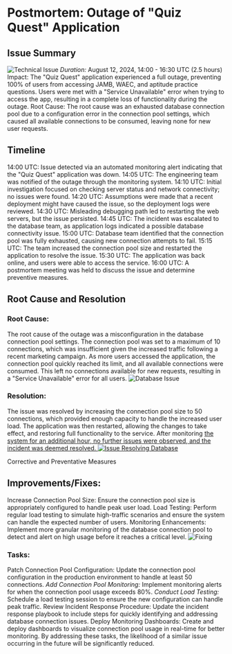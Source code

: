 # Postmortem: Outage of "Quiz Quest" Application
## Issue Summary
![Technical Issue](https://media.designrush.com/articles/231250/conversions/it-issues-details.jpg)
*Duration:* August 12, 2024, 14:00 - 16:30 UTC (2.5 hours)
Impact: The "Quiz Quest" application experienced a full outage, preventing 100% of users from accessing JAMB, WAEC, and aptitude practice questions. Users were met with a "Service Unavailable" error when trying to access the app, resulting in a complete loss of functionality during the outage.
Root Cause: The root cause was an exhausted database connection pool due to a configuration error in the connection pool settings, which caused all available connections to be consumed, leaving none for new user requests.

## Timeline
14:00 UTC: Issue detected via an automated monitoring alert indicating that the "Quiz Quest" application was down.
14:05 UTC: The engineering team was notified of the outage through the monitoring system.
14:10 UTC: Initial investigation focused on checking server status and network connectivity; no issues were found.
14:20 UTC: Assumptions were made that a recent deployment might have caused the issue, so the deployment logs were reviewed.
14:30 UTC: Misleading debugging path led to restarting the web servers, but the issue persisted.
14:45 UTC: The incident was escalated to the database team, as application logs indicated a possible database connectivity issue.
15:00 UTC: Database team identified that the connection pool was fully exhausted, causing new connection attempts to fail.
15:15 UTC: The team increased the connection pool size and restarted the application to resolve the issue.
15:30 UTC: The application was back online, and users were able to access the service.
16:00 UTC: A postmortem meeting was held to discuss the issue and determine preventive measures.
## Root Cause and Resolution
### Root Cause:
The root cause of the outage was a misconfiguration in the database connection pool settings. The connection pool was set to a maximum of 10 connections, which was insufficient given the increased traffic following a recent marketing campaign. As more users accessed the application, the connection pool quickly reached its limit, and all available connections were consumed. This left no connections available for new requests, resulting in a "Service Unavailable" error for all users.
![Database Issue](https://cdn2.iconfinder.com/data/icons/data-23/73/199-512.png)

### Resolution:
The issue was resolved by increasing the connection pool size to 50 connections, which provided enough capacity to handle the increased user load. The application was then restarted, allowing the changes to take effect, and restoring full functionality to the service. After monitoring [the system for an additional hour, no further issues were observed, and the incident was deemed resolved.
![Issue Resolving Database]()](https://encrypted-tbn0.gstatic.com/images?q=tbn:ANd9GcQjQDFVyxL2pohWnUKTdvYO2-2ZS2pKKJGkVg&s)

Corrective and Preventative Measures
## Improvements/Fixes:

Increase Connection Pool Size: Ensure the connection pool size is appropriately configured to handle peak user load.
Load Testing: Perform regular load testing to simulate high-traffic scenarios and ensure the system can handle the expected number of users.
Monitoring Enhancements: Implement more granular monitoring of the database connection pool to detect and alert on high usage before it reaches a critical level.
![Fixing](https://miro.medium.com/v2/resize:fit:1400/1*RH0EOOfjRw3nr7vrhka4Yw.png)
### Tasks:

Patch Connection Pool Configuration: Update the connection pool configuration in the production environment to handle at least 50 connections.
*Add Connection Pool Monitoring:* Implement monitoring alerts for when the connection pool usage exceeds 80%.
*Conduct Load Testing:* Schedule a load testing session to ensure the new configuration can handle peak traffic.
Review Incident Response Procedure: Update the incident response playbook to include steps for quickly identifying and addressing database connection issues.
Deploy Monitoring Dashboards: Create and deploy dashboards to visualize connection pool usage in real-time for better monitoring.
By addressing these tasks, the likelihood of a similar issue occurring in the future will be significantly reduced.
